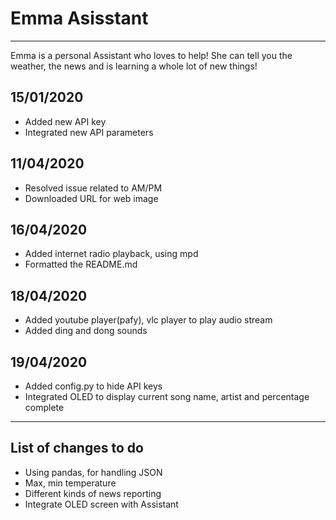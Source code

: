 # Emma Asisstant
---
Emma is a personal Assistant who loves to help! She can tell you the weather, the news and is learning a whole lot of new things!


## 15/01/2020  
* Added new API key  
* Integrated new API parameters  

## 11/04/2020  
* Resolved issue related to AM/PM  
* Downloaded URL for web image  

## 16/04/2020  
* Added internet radio playback, using mpd  
* Formatted the README.md

## 18/04/2020  
* Added youtube player(pafy), vlc player to play audio stream  
* Added ding and dong sounds

## 19/04/2020  
* Added config.py to hide API keys  
* Integrated OLED to display current song name, artist and percentage complete  

---

## List of changes to do  
* Using pandas, for handling JSON  
* Max, min temperature  
* Different kinds of news reporting  
* Integrate OLED screen with Assistant  

